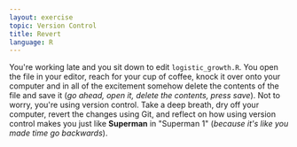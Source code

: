 ```yaml
---
layout: exercise
topic: Version Control
title: Revert
language: R
---
```


You're working late and you sit down to edit `logistic_growth.R`. You
open the file in your editor, reach for your cup of coffee, knock it
over onto your computer and in all of the excitement somehow delete the
contents of the file and save it (*go ahead, open it, delete the
contents, press save*). Not to worry, you're using version control. Take
a deep breath, dry off your computer, revert the changes using
Git, and reflect on how using version control makes you just like
**Superman** in "Superman 1" (*because it's like you made time go backwards*).
